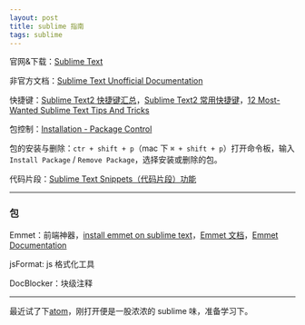 ```yaml
---
layout: post
title: sublime 指南
tags: sublime
---
```


官网&amp;下载：<a href="http://www.sublimetext.com/" target="_blank">Sublime Text</a>

非官方文档：<a href="http://docs.sublimetext.info/en/latest/" target="_blank">Sublime Text Unofficial Documentation</a>

快捷键：<a href="http://www.bluesdream.com/blog/sublime-text2-shortcuts-summary.html" target="_blank">Sublime Text2 快捷键汇总</a>，<a href="http://www.kuqin.com/developtool/20130315/334029.html" target="_blank">Sublime Text2 常用快捷键</a>，<a href="http://www.hongkiat.com/blog/sublime-text-tips/" target="_blank">12 Most-Wanted Sublime Text Tips And Tricks</a>

包控制：<a href="https://sublime.wbond.net/installation" target="_blank">Installation - Package Control</a>

包的安装与删除：`ctr + shift + p`（mac 下 `⌘ + shift + p`）打开命令板，输入 `Install Package` / `Remove Package`，选择安装或删除的包。


代码片段：<a href="http://www.bluesdream.com/blog/sublime-text-snippets-function.html" target="_blank">Sublime Text Snippets（代码片段）功能</a>

---

### 包

Emmet：前端神器，<a href="http://dragonwong.github.io/blog/2013/11/21/install-emmet-on-sublime-text.html" target="_blank">install emmet on sublime text</a>，<a href="http://yanxyz.github.io/emmet-docs/" target="_blank">Emmet 文档</a>，<a href="http://docs.emmet.io/cheat-sheet/" target="_blank">Emmet Documentation</a>

jsFormat: js 格式化工具

DocBlocker：块级注释

---

最近试了下<a href="https://atom.io/" target="_blank">atom</a>，刚打开便是一股浓浓的 sublime 味，准备学习下。
